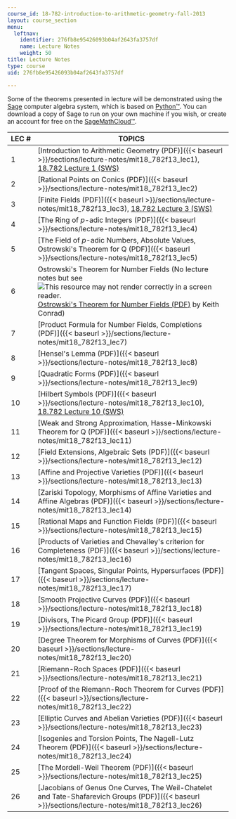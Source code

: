 ```yaml
---
course_id: 18-782-introduction-to-arithmetic-geometry-fall-2013
layout: course_section
menu:
  leftnav:
    identifier: 276fb8e95426093b04af2643fa3757df
    name: Lecture Notes
    weight: 50
title: Lecture Notes
type: course
uid: 276fb8e95426093b04af2643fa3757df

---
```


Some of the theorems presented in lecture will be demonstrated using the [Sage](http://sagemath.org/) computer algebra system, which is based on [Python™](http://www.python.org/). You can download a copy of Sage to run on your own machine if you wish, or create an account for free on the [SageMathCloud™](https://cloud.sagemath.com/?utm_source=sagemath.org&utm_medium=banner).

| LEC # | TOPICS |
| --- | --- |
| 1 | [Introduction to Arithmetic Geometry (PDF)]({{< baseurl >}}/sections/lecture-notes/mit18_782f13_lec1), [18.782 Lecture 1 (SWS)](/coursemedia/18-782-introduction-to-arithmetic-geometry-fall-2013/6ce14f76a3183b913655774e63fa32eb_18.782_Lecture_1.sws) |
| 2 | [Rational Points on Conics (PDF)]({{< baseurl >}}/sections/lecture-notes/mit18_782f13_lec2) |
| 3 | [Finite Fields (PDF)]({{< baseurl >}}/sections/lecture-notes/mit18_782f13_lec3), [18.782 Lecture 3 (SWS)](/coursemedia/18-782-introduction-to-arithmetic-geometry-fall-2013/00f47db0a81abb004c12a2cee772109c_18.782_Lecture_3.sws) |
| 4 | [The Ring of _p_\-adic Integers (PDF)]({{< baseurl >}}/sections/lecture-notes/mit18_782f13_lec4) |
| 5 | [The Field of _p_\-adic Numbers, Absolute Values, Ostrowski's Theorem for Q (PDF)]({{< baseurl >}}/sections/lecture-notes/mit18_782f13_lec5) |
| 6 | Ostrowski's Theorem for Number Fields (No lecture notes but see ![This resource may not render correctly in a screen reader.](/images/inacessible.gif)[Ostrowski's Theorem for Number Fields (PDF)](http://www.math.uconn.edu/~kconrad/blurbs/gradnumthy/ostrowskinumbfield.pdf) by Keith Conrad) |
| 7 | [Product Formula for Number Fields, Completions (PDF)]({{< baseurl >}}/sections/lecture-notes/mit18_782f13_lec7) |
| 8 | [Hensel's Lemma (PDF)]({{< baseurl >}}/sections/lecture-notes/mit18_782f13_lec8) |
| 9 | [Quadratic Forms (PDF)]({{< baseurl >}}/sections/lecture-notes/mit18_782f13_lec9) |
| 10 | [Hilbert Symbols (PDF)]({{< baseurl >}}/sections/lecture-notes/mit18_782f13_lec10), [18.782 Lecture 10 (SWS)](/coursemedia/18-782-introduction-to-arithmetic-geometry-fall-2013/9e531a8cf099025c80772a7603fb41a3_18.782_Lecture_10.sws) |
| 11 | [Weak and Strong Approximation, Hasse-Minkowski Theorem for Q (PDF)]({{< baseurl >}}/sections/lecture-notes/mit18_782f13_lec11) |
| 12 | [Field Extensions, Algebraic Sets (PDF)]({{< baseurl >}}/sections/lecture-notes/mit18_782f13_lec12) |
| 13 | [Affine and Projective Varieties (PDF)]({{< baseurl >}}/sections/lecture-notes/mit18_782f13_lec13) |
| 14 | [Zariski Topology, Morphisms of Affine Varieties and Affine Algebras (PDF)]({{< baseurl >}}/sections/lecture-notes/mit18_782f13_lec14) |
| 15 | [Rational Maps and Function Fields (PDF)]({{< baseurl >}}/sections/lecture-notes/mit18_782f13_lec15) |
| 16 | [Products of Varieties and Chevalley's criterion for Completeness (PDF)]({{< baseurl >}}/sections/lecture-notes/mit18_782f13_lec16) |
| 17 | [Tangent Spaces, Singular Points, Hypersurfaces (PDF)]({{< baseurl >}}/sections/lecture-notes/mit18_782f13_lec17) |
| 18 | [Smooth Projective Curves (PDF)]({{< baseurl >}}/sections/lecture-notes/mit18_782f13_lec18) |
| 19 | [Divisors, The Picard Group (PDF)]({{< baseurl >}}/sections/lecture-notes/mit18_782f13_lec19) |
| 20 | [Degree Theorem for Morphisms of Curves (PDF)]({{< baseurl >}}/sections/lecture-notes/mit18_782f13_lec20) |
| 21 | [Riemann-Roch Spaces (PDF)]({{< baseurl >}}/sections/lecture-notes/mit18_782f13_lec21) |
| 22 | [Proof of the Riemann-Roch Theorem for Curves (PDF)]({{< baseurl >}}/sections/lecture-notes/mit18_782f13_lec22) |
| 23 | [Elliptic Curves and Abelian Varieties (PDF)]({{< baseurl >}}/sections/lecture-notes/mit18_782f13_lec23) |
| 24 | [Isogenies and Torsion Points, The Nagell-Lutz Theorem (PDF)]({{< baseurl >}}/sections/lecture-notes/mit18_782f13_lec24) |
| 25 | [The Mordell-Weil Theorem (PDF)]({{< baseurl >}}/sections/lecture-notes/mit18_782f13_lec25) |
| 26 | [Jacobians of Genus One Curves, The Weil-Chatelet and Tate-Shafarevich Groups (PDF)]({{< baseurl >}}/sections/lecture-notes/mit18_782f13_lec26)